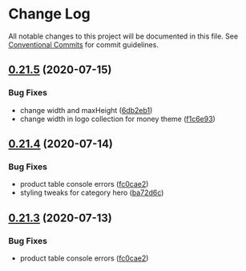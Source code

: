 # Change Log

All notable changes to this project will be documented in this file.
See [Conventional Commits](https://conventionalcommits.org) for commit guidelines.

## [0.21.5](https://github.com/uswitch/trustyle/compare/@uswitch/trustyle.money-theme@0.21.4...@uswitch/trustyle.money-theme@0.21.5) (2020-07-15)


### Bug Fixes

* change width and maxHeight ([6db2eb1](https://github.com/uswitch/trustyle/commit/6db2eb1))
* change width in logo collection for money theme ([f1c6e93](https://github.com/uswitch/trustyle/commit/f1c6e93))





## [0.21.4](https://github.com/uswitch/trustyle/compare/@uswitch/trustyle.money-theme@0.21.2...@uswitch/trustyle.money-theme@0.21.4) (2020-07-14)


### Bug Fixes

* product table console errors ([fc0cae2](https://github.com/uswitch/trustyle/commit/fc0cae2))
* styling tweaks for category hero ([ba72d6c](https://github.com/uswitch/trustyle/commit/ba72d6c))





## [0.21.3](https://github.com/uswitch/trustyle/compare/@uswitch/trustyle.money-theme@0.21.2...@uswitch/trustyle.money-theme@0.21.3) (2020-07-13)


### Bug Fixes

* product table console errors ([fc0cae2](https://github.com/uswitch/trustyle/commit/fc0cae2))
